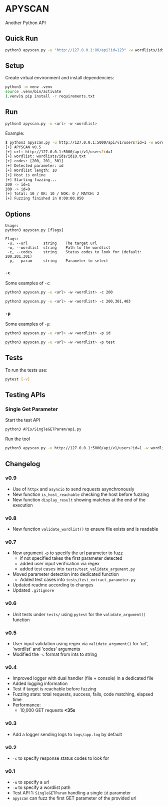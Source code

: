 # APYSCAN

Another Python API

## Quick Run

```bash
python3 apyscan.py -u "http://127.0.0.1:80/api?id=123" -w wordlists/ids/id100.txt
```

## Setup

Create virtual environment and install dependencies:

```bash
python3 -m venv .venv
source .venv/bin/activate
(.venv)$ pip install -r requirements.txt
```

## Run

```bash
python3 apyscan.py -u <url> -w <wordlist>
```

Example:

```bash
$ python3 apyscan.py -u http://127.0.0.1:5000/api/v1/users?id=1 -w wordlists/ids/id10.txt
[+] APYSCAN v0.5
[+] url: http://127.0.0.1:5000/api/v1/users?id=1
[+] wordlist: wordlists/ids/id10.txt
[+] codes: [200, 201, 301]
[+] Detected parameter: id
[+] Wordlist length: 10
[+] Host is online
[+] Starting fuzzing...
200 -> id=1
200 -> id=9
[+] Total: 10 / OK: 10 / NOK: 0 / MATCH: 2
[+] Fuzzing finished in 0:00:00.050
```

## Options

```text
Usage:
python3 apyscan.py [flags]

Flags:
 -u, --url       string    The target url
 -w, --wordlist  string    Path to the wordlist
 -c, --codes     string    Status codes to look for (default: 200,201,301)
 -p, --param     string    Parameter to select
```

### `-c`

Some examples of `-c`:

```bash
python3 apyscan.py -u <url> -w <wordlist> -c 200
```

```bash
python3 apyscan.py -u <url> -w <wordlist> -c 200,301,403
```

### `-p`

Some examples of `-p`:

```bash
python3 apyscan.py -u <url> -w <wordlist> -p id
```

```bash
python3 apyscan.py -u <url> -w <wordlist> -p test
```

## Tests

To run the tests use:

```bash
pytest [-v]
```

## Testing APIs

### Single Get Parameter

Start the test API

```bash
python3 APIs/SingleGETParam/api.py
```

Run the tool

```bash
python3 apyscan.py -u http://127.0.0.1:5000/api/v1/users?id=1 -w wordlists/ids/id1000.txt
```

## Changelog

### v0.9

- Use of `httpx` and `asyncio` to send requests asynchronously
- New function `is_host_reachable` checking the host before fuzzing
- New function `display_result` showing matches at the end of the execution

### v0.8

- New function `validate_wordlist()` to ensure file exists and is readable

### v0.7

- New argument `-p` to specify the url parameter to fuzz
  - if not specified takes the first parameter detected
  - added user input verification via regex
  - added test cases into `tests/test_validate_argument.py`
- Moved parameter detection into dedicated function
  - Added test cases into `tests/test_extract_parameter.py`
- Updated readme according to changes
- Updated `.gitignore`

### v0.6

- Unit tests under `tests/` using `pytest` for the `validate_argument()` function

### v0.5

- User input validation using regex via `validate_argument()` for 'url', 'wordlist' and 'codes' arguments
- Modified the `-c` format from ints to string

### v0.4

- Improved logger with dual handler (file + console) in a dedicated file
- Added logging information
- Test if target is reachable before fuzzing
- Fuzzing stats: total requests, success, fails, code matching, elapsed time
- Performance:
  - 10,000 GET requests **<35s**

### v0.3

- Add a logger sending logs to `logs/app.log` by default

### v0.2

- `-c` to specify response status codes to look for

### v0.1

- `-u` to specify a url
- `-w` to specify a wordlist path
- Test API 1: `SingleGETParam` handling a single `id` parameter
- `apyscan` can fuzz the first GET parameter of the provided url
